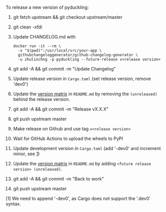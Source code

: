 To release a new version of pyduckling:

1. git fetch upstream && git checkout upstream/master
2. git clean -xfdi
3. Update CHANGELOG.md with

   ```shell
   docker run -it --rm \
     -v "$(pwd)":/usr/local/src/your-app \
     githubchangeloggenerator/github-changelog-generator \
     -u zhulinchng -p pyduckling --future-release v<release version>
   ```

4. git add -A && git commit -m "Update Changelog"
5. Update release version in ``Cargo.toml`` (set release version, remove 'dev0')
6. Update the [version matrix](./README.md#version-matrix) in `README.md` by removing the `(unreleased)` behind the release version.
7. git add -A && git commit -m "Release vX.X.X"
8. git push upstream master
9. Make release on Github and use tag `v<release version>`
10. Wait for GitHub Actions to upload the wheels to PyPI
11. Update development version in ``Cargo.toml`` (add '-dev0' and increment minor, see [1](#explanation))
12. Update the [version matrix](./README.md#version-matrix) in `README.md` by adding `<future release version> (unreleased)`.
13. git add -A && git commit -m "Back to work"
14. git push upstream master

[<a name="explanation">1</a>] We need to append '-dev0', as Cargo does not support the '.dev0'
syntax.
